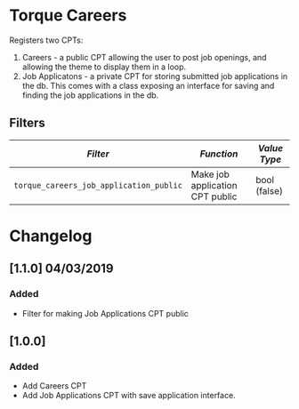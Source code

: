 # Torque Careers

Registers two CPTs:

1.  Careers - a public CPT allowing the user to post job openings, and allowing the theme to display them in a loop.
2.  Job Applicatons - a private CPT for storing submitted job applications in the db. This comes with a class exposing an interface for saving and finding the job applications in the db.

## Filters

<!-- prettier-ignore-start -->

*Filter* | *Function* | *Value Type*
--- | --- | ---
`torque_careers_job_application_public` | Make job application CPT public | bool (false)

<!-- prettier-ignore-end -->

# Changelog

## [1.1.0] 04/03/2019

### Added

- Filter for making Job Applications CPT public

## [1.0.0]

### Added

- Add Careers CPT
- Add Job Applications CPT with save application interface.
